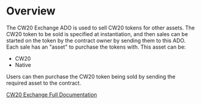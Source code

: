 # Overview

The CW20 Exchange ADO is used to sell CW20 tokens for other assets. The CW20 token to be sold is specified at instantiation, and then sales can be started on the token by the contract owner by sending them to this ADO. Each sale has an "asset" to purchase the tokens with. This asset can be:

- CW20 
- Native

Users can then purchase the CW20 token being sold by sending the required asset to the contract.

[CW20 Exchange Full Documentation](https://docs.andromedaprotocol.io/andromeda/andromeda-digital-objects/exchange)


